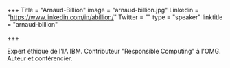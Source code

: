 +++
Title = "Arnaud-Billion"
image = "arnaud-billion.jpg"
Linkedin = "https://www.linkedin.com/in/abillion/"
Twitter = ""
type = "speaker"
linktitle = "arnaud-billion"

+++

Expert éthique de l'IA IBM. Contributeur "Responsible Computing" à l'OMG. Auteur et conférencier.
